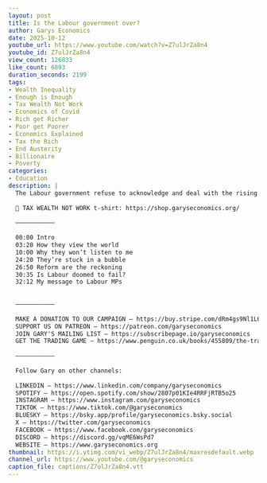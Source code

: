 ```yaml
---
layout: post
title: Is the Labour government over?
author: Garys Economics
date: 2025-10-12
youtube_url: https://www.youtube.com/watch?v=Z7ulJrZa8n4
youtube_id: Z7ulJrZa8n4
view_count: 126833
like_count: 6893
duration_seconds: 2199
tags:
- Wealth Inequality
- Enough is Enough
- Tax Wealth Not Work
- Economics of Covid
- Rich get Richer
- Poor get Poorer
- Economics Explained
- Tax the Rich
- End Austerity
- Billionaire
- Poverty
categories:
- Education
description: |
  The Labour government refuse to acknowledge and deal with the rising tide of inequality in the UK. Will this doom them to fail, or can we get through to them?
  
  👕 TAX WEALTH NOT WORK t-shirt: https://shop.garyseconomics.org/
  
  –––––––––––
  
  00:00 Intro 
  03:20 How they view the world
  10:00 Why they won’t listen to me
  24:20 They’re stuck in a bubble
  26:50 Reform are the reckoning
  30:35 Is Labour doomed to fail?
  32:12 My message to Labour MPs
  
  
  –––––––––––
  
  MAKE A DONATION TO OUR CAMPAIGN – https://buy.stripe.com/dRm4gs9Nl1L6eqWbUydjO00
  SUPPORT US ON PATREON – https://patreon.com/garyseconomics
  JOIN GARY'S MAILING LIST – https://subscribepage.io/garyseconomics
  GET THE TRADING GAME – https://www.penguin.co.uk/books/455809/the-trading-game-by-stevenson-gary/9781802062731 
  
  –––––––––––
  
  Follow Gary on other channels:
  
  LINKEDIN – https://www.linkedin.com/company/garyseconomics
  SPOTIFY – https://open.spotify.com/show/2807p01KIe4RRFjRTB5o25
  INSTAGRAM – https://www.instagram.com/garyseconomics
  TIKTOK – https://www.tiktok.com/@garyseconomics
  BLUESKY – https://bsky.app/profile/garyseconomics.bsky.social
  X – https://twitter.com/garyseconomics
  FACEBOOK – https://www.facebook.com/garyseconomics
  DISCORD – https://discord.gg/vqME6WsPd7
  WEBSITE – https://www.garyseconomics.org
thumbnail: https://i.ytimg.com/vi_webp/Z7ulJrZa8n4/maxresdefault.webp
channel_url: https://www.youtube.com/@garyseconomics
caption_file: captions/Z7ulJrZa8n4.vtt
---
```

